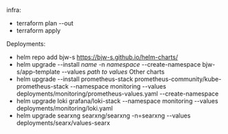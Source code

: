 infra:
- terraform plan --out
- terraform apply

Deployments:
- helm repo add bjw-s https://bjw-s.github.io/helm-charts/
- helm upgrade --install *name* -n *namespace* --create-namespace bjw-s/app-template --values *path to values*
Other charts
- helm upgrade --install prometheus-stack  prometheus-community/kube-prometheus-stack --namespace monitoring --values deployments/monitoring/prometheus-values.yaml --create-namespace
- helm upgrade loki grafana/loki-stack --namespace monitoring --values deployments/monitoring/loki.yaml
- helm upgrade searxng searxng/searxng -n=searxng --values deployments/searx/values-searx